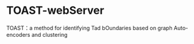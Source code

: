# TOAST-webServer
TOAST：a method for identifying Tad bOundaries based on graph Auto-encoders and clustering
